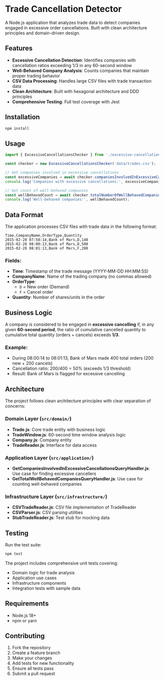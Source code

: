 # Trade Cancellation Detector

A Node.js application that analyzes trade data to detect companies engaged in excessive order cancellations. Built with clean architecture principles and domain-driven design.

## Features

- **Excessive Cancellation Detection**: Identifies companies with cancellation ratios exceeding 1/3 in any 60-second window
- **Well-Behaved Company Analysis**: Counts companies that maintain proper trading behavior
- **CSV Data Processing**: Handles large CSV files with trade transaction data
- **Clean Architecture**: Built with hexagonal architecture and DDD principles
- **Comprehensive Testing**: Full test coverage with Jest

## Installation

```bash
npm install
```

## Usage

```javascript
import { ExcessiveCancellationsChecker } from './excessive-cancellations-checker.js';

const checker = new ExcessiveCancellationsChecker('data/trades.csv');

// Get companies involved in excessive cancellations
const excessiveCompanies = await checker.companiesInvolvedInExcessiveCancellations();
console.log('Companies with excessive cancellations:', excessiveCompanies);

// Get count of well-behaved companies
const wellBehavedCount = await checker.totalNumberOfWellBehavedCompanies();
console.log('Well-behaved companies:', wellBehavedCount);
```

## Data Format

The application processes CSV files with trade data in the following format:

```
Time,CompanyName,OrderType,Quantity
2015-02-28 07:58:14,Bank of Mars,D,140
2015-02-28 08:00:13,Bank of Mars,D,500
2015-02-28 08:01:13,Bank of Mars,F,200
```

### Fields:
- **Time**: Timestamp of the trade message (YYYY-MM-DD HH:MM:SS)
- **CompanyName**: Name of the trading company (no commas allowed)
- **OrderType**:
  - `D` = New order (Demand)
  - `F` = Cancel order
- **Quantity**: Number of shares/units in the order

## Business Logic

A company is considered to be engaged in **excessive cancelling** if, in any given **60-second period**, the ratio of cumulative cancelled quantity to cumulative total quantity (orders + cancels) exceeds **1/3**.

### Example:
- During 08:00:14 to 08:01:13, Bank of Mars made 400 total orders (200 new + 200 cancels)
- Cancellation ratio: 200/400 = 50% (exceeds 1/3 threshold)
- Result: Bank of Mars is flagged for excessive cancelling

## Architecture

The project follows clean architecture principles with clear separation of concerns:

### Domain Layer (`src/domain/`)
- **Trade.js**: Core trade entity with business logic
- **TradeWindow.js**: 60-second time window analysis logic
- **Company.js**: Company entity
- **TradeReader.js**: Interface for data access

### Application Layer (`src/application/`)
- **GetCompaniesInvolvedInExcessiveCancellationsQueryHandler.js**: Use case for finding excessive cancellers
- **GetTotalWellBehavedCompaniesQueryHandler.js**: Use case for counting well-behaved companies

### Infrastructure Layer (`src/infrastructure/`)
- **CSVTradeReader.js**: CSV file implementation of TradeReader
- **CSVParser.js**: CSV parsing utilities
- **StubTradeReader.js**: Test stub for mocking data

## Testing

Run the test suite:

```bash
npm test
```

The project includes comprehensive unit tests covering:
- Domain logic for trade analysis
- Application use cases
- Infrastructure components
- Integration tests with sample data

## Requirements

- Node.js 18+
- npm or yarn

## Contributing

1. Fork the repository
2. Create a feature branch
3. Make your changes
4. Add tests for new functionality
5. Ensure all tests pass
6. Submit a pull request

